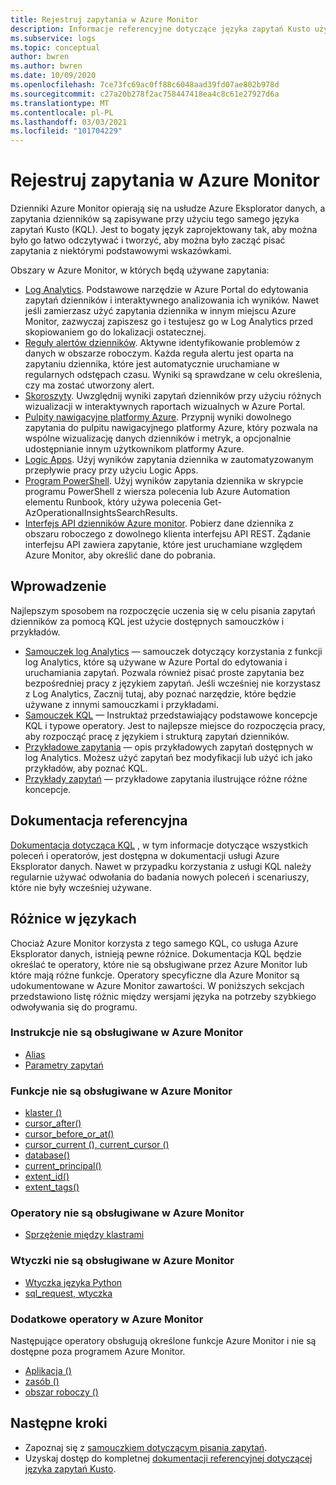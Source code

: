 ```yaml
---
title: Rejestruj zapytania w Azure Monitor
description: Informacje referencyjne dotyczące języka zapytań Kusto używanego przez Azure Monitor. Zawiera dodatkowe elementy charakterystyczne dla Azure Monitor i elementy nieobsługiwane w zapytaniach dziennika Azure Monitor.
ms.subservice: logs
ms.topic: conceptual
author: bwren
ms.author: bwren
ms.date: 10/09/2020
ms.openlocfilehash: 7ce73fc69ac0ff88c6048aad39fd07ae802b978d
ms.sourcegitcommit: c27a20b278f2ac758447418ea4c8c61e27927d6a
ms.translationtype: MT
ms.contentlocale: pl-PL
ms.lasthandoff: 03/03/2021
ms.locfileid: "101704229"
---
```

# <a name="log-queries-in-azure-monitor"></a>Rejestruj zapytania w Azure Monitor
Dzienniki Azure Monitor opierają się na usłudze Azure Eksplorator danych, a zapytania dzienników są zapisywane przy użyciu tego samego języka zapytań Kusto (KQL). Jest to bogaty język zaprojektowany tak, aby można było go łatwo odczytywać i tworzyć, aby można było zacząć pisać zapytania z niektórymi podstawowymi wskazówkami.

Obszary w Azure Monitor, w których będą używane zapytania:

- [Log Analytics](../logs/log-analytics-overview.md). Podstawowe narzędzie w Azure Portal do edytowania zapytań dzienników i interaktywnego analizowania ich wyników. Nawet jeśli zamierzasz użyć zapytania dziennika w innym miejscu Azure Monitor, zazwyczaj zapiszesz go i testujesz go w Log Analytics przed skopiowaniem go do lokalizacji ostatecznej.
- [Reguły alertów dzienników](../alerts/alerts-overview.md). Aktywne identyfikowanie problemów z danych w obszarze roboczym.  Każda reguła alertu jest oparta na zapytaniu dziennika, które jest automatycznie uruchamiane w regularnych odstępach czasu.  Wyniki są sprawdzane w celu określenia, czy ma zostać utworzony alert.
- [Skoroszyty](../visualize/workbooks-overview.md). Uwzględnij wyniki zapytań dzienników przy użyciu różnych wizualizacji w interaktywnych raportach wizualnych w Azure Portal.
- [Pulpity nawigacyjne platformy Azure](../visualize/tutorial-logs-dashboards.md). Przypnij wyniki dowolnego zapytania do pulpitu nawigacyjnego platformy Azure, który pozwala na wspólne wizualizację danych dzienników i metryk, a opcjonalnie udostępnianie innym użytkownikom platformy Azure.
- [Logic Apps](../logs/logicapp-flow-connector.md).  Użyj wyników zapytania dziennika w zautomatyzowanym przepływie pracy przy użyciu Logic Apps.
- [Program PowerShell](/powershell/module/az.operationalinsights/get-azoperationalinsightssearchresult). Użyj wyników zapytania dziennika w skrypcie programu PowerShell z wiersza polecenia lub Azure Automation elementu Runbook, który używa polecenia Get-AzOperationalInsightsSearchResults.
- [Interfejs API dzienników Azure monitor](https://dev.loganalytics.io). Pobierz dane dziennika z obszaru roboczego z dowolnego klienta interfejsu API REST.  Żądanie interfejsu API zawiera zapytanie, które jest uruchamiane względem Azure Monitor, aby określić dane do pobrania.

## <a name="getting-started"></a>Wprowadzenie
Najlepszym sposobem na rozpoczęcie uczenia się w celu pisania zapytań dzienników za pomocą KQL jest użycie dostępnych samouczków i przykładów.

- [Samouczek log Analytics](./log-analytics-tutorial.md) — samouczek dotyczący korzystania z funkcji log Analytics, które są używane w Azure Portal do edytowania i uruchamiania zapytań. Pozwala również pisać proste zapytania bez bezpośredniej pracy z językiem zapytań. Jeśli wcześniej nie korzystasz z Log Analytics, Zacznij tutaj, aby poznać narzędzie, które będzie używane z innymi samouczkami i przykładami.
- [Samouczek KQL](/azure/data-explorer/kusto/query/tutorial?pivots=azuremonitor) — Instruktaż przedstawiający podstawowe koncepcje KQL i typowe operatory. Jest to najlepsze miejsce do rozpoczęcia pracy, aby rozpocząć pracę z językiem i strukturą zapytań dzienników. 
- [Przykładowe zapytania](../logs/example-queries.md) — opis przykładowych zapytań dostępnych w log Analytics. Możesz użyć zapytań bez modyfikacji lub użyć ich jako przykładów, aby poznać KQL.
- [Przykłady zapytań](/azure/data-explorer/kusto/query/samples?pivots=azuremonitor) — przykładowe zapytania ilustrujące różne różne koncepcje.



## <a name="reference-documentation"></a>Dokumentacja referencyjna
[Dokumentacja dotycząca KQL](/azure/data-explorer/kusto/query/) , w tym informacje dotyczące wszystkich poleceń i operatorów, jest dostępna w dokumentacji usługi Azure Eksplorator danych. Nawet w przypadku korzystania z usługi KQL należy regularnie używać odwołania do badania nowych poleceń i scenariuszy, które nie były wcześniej używane.


## <a name="language-differences"></a>Różnice w językach
Chociaż Azure Monitor korzysta z tego samego KQL, co usługa Azure Eksplorator danych, istnieją pewne różnice. Dokumentacja KQL będzie określać te operatory, które nie są obsługiwane przez Azure Monitor lub które mają różne funkcje. Operatory specyficzne dla Azure Monitor są udokumentowane w Azure Monitor zawartości. W poniższych sekcjach przedstawiono listę różnic między wersjami języka na potrzeby szybkiego odwoływania się do programu.

### <a name="statements-not-supported-in-azure-monitor"></a>Instrukcje nie są obsługiwane w Azure Monitor

* [Alias](/azure/kusto/query/aliasstatement)
* [Parametry zapytań](/azure/kusto/query/queryparametersstatement)

### <a name="functions-not-supported-in-azure-monitor"></a>Funkcje nie są obsługiwane w Azure Monitor

* [klaster ()](/azure/kusto/query/clusterfunction)
* [cursor_after()](/azure/kusto/query/cursorafterfunction)
* [cursor_before_or_at()](/azure/kusto/query/cursorbeforeoratfunction)
* [cursor_current (), current_cursor ()](/azure/kusto/query/cursorcurrent)
* [database()](/azure/kusto/query/databasefunction)
* [current_principal()](/azure/kusto/query/current-principalfunction)
* [extent_id()](/azure/kusto/query/extentidfunction)
* [extent_tags()](/azure/kusto/query/extenttagsfunction)

### <a name="operators-not-supported-in-azure-monitor"></a>Operatory nie są obsługiwane w Azure Monitor

* [Sprzężenie między klastrami](/azure/kusto/query/joincrosscluster)

### <a name="plugins-not-supported-in-azure-monitor"></a>Wtyczki nie są obsługiwane w Azure Monitor

* [Wtyczka języka Python](/azure/kusto/query/pythonplugin)
* [sql_request, wtyczka](/azure/kusto/query/sqlrequestplugin)


### <a name="additional-operators-in-azure-monitor"></a>Dodatkowe operatory w Azure Monitor
Następujące operatory obsługują określone funkcje Azure Monitor i nie są dostępne poza programem Azure Monitor.

* [Aplikacja ()](../logs/app-expression.md)
* [zasób ()](./resource-expression.md)
* [obszar roboczy ()](../logs/workspace-expression.md)

## <a name="next-steps"></a>Następne kroki
- Zapoznaj się z [samouczkiem dotyczącym pisania zapytań](/azure/data-explorer/kusto/query/tutorial?pivots=azuremonitor).
- Uzyskaj dostęp do kompletnej [dokumentacji referencyjnej dotyczącej języka zapytań Kusto](/azure/kusto/query/).